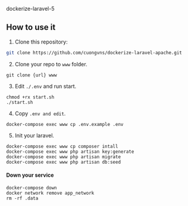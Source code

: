 dockerize-laravel-5
#####


## How to use it

1. Clone this repository:

```bash
git clone https://github.com/cuongvns/dockerize-laravel-apache.git
```

2. Clone your repo to `www` folder.

```
git clone {url} www
```

3. Edit `./.env` and run start.
```
chmod +rx start.sh
./start.sh
```
4. Copy `.env and edit`.
```
docker-compose exec www cp .env.example .env
```
5. Init your laravel.
```
docker-compose exec www cp composer intall
docker-compose exec www php artisan key:generate
docker-compose exec www php artisan migrate
docker-compose exec www php artisan db:seed
```



#### Down your service
```
docker-compose down
docker network remove app_network
rm -rf .data
```